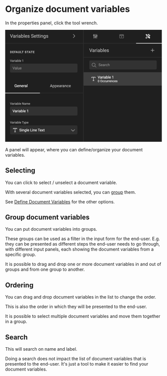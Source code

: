 # Organize document variables

In the properties panel, click the tool wrench.

![Variables](variables-1.png)

A panel will appear, where you can define/organize your document variables.

## Selecting

You can click to select / unselect a document variable.

With several document variables selected, you can [group](#group-variables) them.

See [Define Document Variables](/GraFx-Studio/guides/document-variables/define/) for the other options.

## Group document variables

You can put document variables into groups.

These groups can be used as a filter in the input form for the end-user. E.g. they can be presented as different steps the end-user needs to go through, with different input panels, each showing the document variables from a specific group.

It is possible to drag and drop one or more document variables in and out of groups and from one group to another.

## Ordering

You can drag and drop document variables in the list to change the order.

This is also the order in which they will be presented to the end-user.

It is possible to select multiple document variables and move them together in a group.

## Search

This will search on name and label.

Doing a search does not impact the list of document variables that is presented to the end-user. It's just a tool to make it easier to find your document variables.